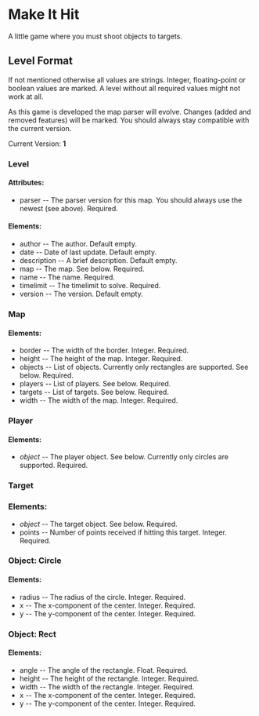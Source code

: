 # Make It Hit

A little game where you must shoot objects to targets.

## Level Format
 
If not mentioned otherwise all values are strings. Integer, floating-point or boolean values are marked. A level without all required values might not work at all.

As this game is developed the map parser will evolve. Changes (added and removed features) will be marked. You should always stay compatible with the current version.

Current Version: __1__
 
### Level

#### Attributes:
- parser -- The parser version for this map. You should always use the newest (see above). Required.

#### Elements:
- author -- The author. Default empty.
- date -- Date of last update. Default empty.
- description -- A brief description. Default empty.
- map -- The map. See below. Required.
- name -- The name. Required.
- timelimit -- The timelimit to solve. Required.
- version -- The version. Default empty.
 
### Map

#### Elements:
- border -- The width of the border. Integer. Required.
- height -- The height of the map. Integer. Required.
- objects -- List of objects. Currently only rectangles are supported. See below. Required.
- players -- List of players. See below. Required.
- targets -- List of targets. See below. Required.
- width -- The width of the map. Integer. Required.
 
### Player

#### Elements:
- *object* -- The player object. See below. Currently only circles are supported. Required.
 
### Target

### Elements:
- *object* -- The target object. See below. Required.
- points -- Number of points received if hitting this target. Integer. Required.
 
### Object: Circle

#### Elements:
- radius -- The radius of the circle. Integer. Required.
- x -- The x-component of the center. Integer. Required.
- y -- The y-component of the center. Integer. Required.
 
### Object: Rect

#### Elements:
- angle -- The angle of the rectangle. Float. Required.
- height -- The height of the rectangle. Integer. Required.
- width -- The width of the rectangle. Integer. Required.
- x -- The x-component of the center. Integer. Required.
- y -- The y-component of the center. Integer. Required.